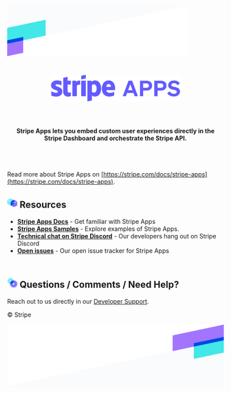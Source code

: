 <img src="./.readme/bg-banner-top.png" alt="top background banner" width="420" >
<h1 align="center">
  <img src="./.readme/stripe-apps-burple.svg" width="300" />
  <br/>
  <br/>
</h1>

<h4 align="center">Stripe Apps lets you embed custom user experiences directly in the Stripe Dashboard and orchestrate the Stripe API.</h4>

<br />
<br />

Read more about Stripe Apps on [https://stripe.com/docs/stripe-apps](https://stripe.com/docs/stripe-apps).

<h2><img src='./.readme/blocks.svg' width='24'> Resources</h2>

- **[Stripe Apps Docs](https://stripe.com/docs/stripe-apps)** - Get familiar with Stripe Apps
- **[Stripe Apps Samples](examples)** - Explore examples of Stripe Apps.
- **[Technical chat on Stripe Discord](https://stripe.com/go/developer-chat)** - Our developers hang out on Stripe Discord
- **[Open issues](https://github.com/stripe/stripe-apps/issues)** - Our open issue tracker for Stripe Apps

<h2><br><img src='./.readme/gears.svg' width='24'> Questions / Comments / Need Help?</h2>

Reach out to us directly in our [Developer Support](https://github.com/stripe/stripe-apps/wiki/Developer-Support).

© Stripe

<img src="./.readme/bg-banner-bottom.png" align="right" width="515" alt="top background banner">
